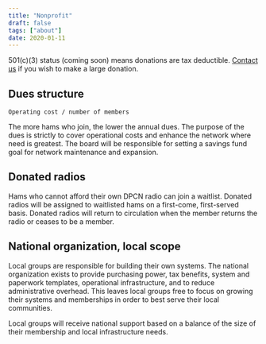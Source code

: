 ```yaml
---
title: "Nonprofit"
draft: false
tags: ["about"]
date: 2020-01-11
---
```


501(c)(3) status (coming soon) means donations are tax deductible. [Contact us](/contact) if you wish to make a large donation.

<!--more-->

## Dues structure

`Operating cost / number of members`

The more hams who join, the lower the annual dues. The purpose of the dues is strictly to cover operational costs and enhance the network where need is greatest. The board will be responsible for setting a savings fund goal for network maintenance and expansion.

## Donated radios

Hams who cannot afford their own DPCN radio can join a waitlist. Donated radios will be assigned to waitlisted hams on a first-come, first-served basis. Donated radios will return to circulation when the member returns the radio or ceases to be a member.

## National organization, local scope

Local groups are responsible for building their own systems. The national organization exists to provide purchasing power, tax benefits, system and paperwork templates, operational infrastructure, and to reduce administrative overhead. This leaves local groups free to focus on growing their systems and memberships in order to best serve their local communities.

Local groups will receive national support based on a balance of the size of their membership and local infrastructure needs.